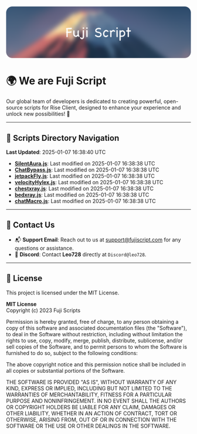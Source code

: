 ![Banner](.github/b.webp)

# 🌍 **We are Fuji Script**

Our global team of developers is dedicated to creating powerful, open-source scripts for Rise Client, designed to enhance your experience and unlock new possibilities! 🌟

---
<!-- SCRIPTS_NAVIGATION_START -->
## 📂 **Scripts Directory Navigation**

**Last Updated**: 2025-01-07 16:38:40 UTC

- **[SilentAura.js](scripts/SilentAura.js)**: Last modified on 2025-01-07 16:38:38 UTC
- **[ChatBypass.js](scripts/ChatBypass.js)**: Last modified on 2025-01-07 16:38:38 UTC
- **[jetpackFly.js](scripts/jetpackFly.js)**: Last modified on 2025-01-07 16:38:38 UTC
- **[velocityHylex.js](scripts/velocityHylex.js)**: Last modified on 2025-01-07 16:38:38 UTC
- **[chestxray.js](scripts/chestxray.js)**: Last modified on 2025-01-07 16:38:38 UTC
- **[bedxray.js](scripts/bedxray.js)**: Last modified on 2025-01-07 16:38:38 UTC
- **[chatMacro.js](scripts/chatMacro.js)**: Last modified on 2025-01-07 16:38:38 UTC

<!-- SCRIPTS_NAVIGATION_END -->

---

## 💬 **Contact Us**  
- 📬 **Support Email**: Reach out to us at [support@fujiscript.com](mailto:support@fujiscript.com) for any questions or assistance.  
- 💬 **Discord**: Contact **Leo728** directly at `Discord@leo728`.

---

## 📜 **License**

This project is licensed under the MIT License.  

**MIT License**  
Copyright (c) 2023 Fuji Scripts  

Permission is hereby granted, free of charge, to any person obtaining a copy of this software and associated documentation files (the "Software"), to deal in the Software without restriction, including without limitation the rights to use, copy, modify, merge, publish, distribute, sublicense, and/or sell copies of the Software, and to permit persons to whom the Software is furnished to do so, subject to the following conditions:  

The above copyright notice and this permission notice shall be included in all copies or substantial portions of the Software.  

THE SOFTWARE IS PROVIDED "AS IS", WITHOUT WARRANTY OF ANY KIND, EXPRESS OR IMPLIED, INCLUDING BUT NOT LIMITED TO THE WARRANTIES OF MERCHANTABILITY, FITNESS FOR A PARTICULAR PURPOSE AND NONINFRINGEMENT. IN NO EVENT SHALL THE AUTHORS OR COPYRIGHT HOLDERS BE LIABLE FOR ANY CLAIM, DAMAGES OR OTHER LIABILITY, WHETHER IN AN ACTION OF CONTRACT, TORT OR OTHERWISE, ARISING FROM, OUT OF OR IN CONNECTION WITH THE SOFTWARE OR THE USE OR OTHER DEALINGS IN THE SOFTWARE.  
